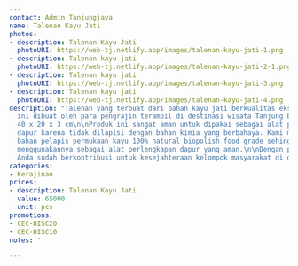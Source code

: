 ```yaml
---
contact: Admin Tanjungjaya
name: Talenan Kayu Jati
photos:
- description: Talenan Kayu Jati
  photoURI: https://web-tj.netlify.app/images/talenan-kayu-jati-1.png
- description: Talenan kayu jati
  photoURI: https://web-tj.netlify.app/images/talenan-kayu-jati-2-1.png
- description: Talenan kayu jati
  photoURI: https://web-tj.netlify.app/images/talenan-kayu-jati-3.png
- description: Talenan kayu jati
  photoURI: https://web-tj.netlify.app/images/talenan-kayu-jati-4.png
description: "Talenan yang terbuat dari bahan kayu jati berkualitas ekspor. Produk
  ini dibuat oleh para pengrajin terampil di destinasi wisata Tanjung Lesung.\n\nUkuran:
  40 x 20 x 3 cm\n\nProduk ini sangat aman untuk dipakai sebagai alat perlengkapan
  dapur karena tidak dilapisi dengan bahan kimia yang berbahaya. Kami menggunakan
  bahan pelapis permukaan kayu 100% natural biopolish food grade sehingga Anda dapat
  menggunakannya sebagai alat perlengkapan dapur yang aman.\n\nDengan pembelian ini,
  Anda sudah berkontribusi untuk kesejahteraan kelompok masyarakat di desa kami. "
categories:
- Kerajinan
prices:
- description: Talenan Kayu Jati
  value: 65000
  unit: pcs
promotions:
- CEC-DISC20
- CEC-DISC10
notes: ''

---
```


